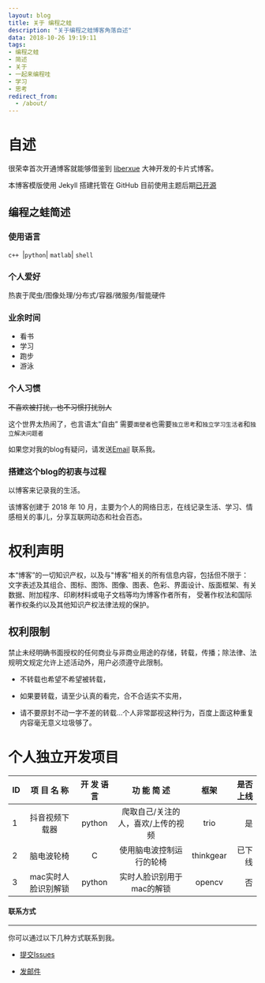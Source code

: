 ```yaml
---
layout: blog
title: 关于 编程之蛙
description: "关于编程之蛙博客角落自述"
data: 2018-10-26 19:19:11
tags: 
- 编程之蛙
- 简述
- 关于
- 一起来编程哇
- 学习
- 思考
redirect_from:
  - /about/
---
```


# 自述

很荣幸首次开通博客就能够借鉴到 [liberxue](http://www.liberxue.com/) 大神开发的卡片式博客。

本博客模版使用 Jekyll 搭建托管在 GitHub 目前使用主题后期[已开源](https://github.com/Liberxue/liberxue.github.io)

##  编程之蛙简述

### 使用语言

`c++ `|`python`| `matlab`| `shell` 

  
### 个人爱好

热衷于爬虫/图像处理/分布式/容器/微服务/智能硬件

### 业余时间

+ 看书
+ 学习
+ 跑步
+ 游泳

### 个人习惯
 
~~不喜欢被打扰，也不习惯打扰别人~~

这个世界太热闹了，也言语太“自由” 需要`面壁者`也需要`独立思考`和`独立学习生活者`和`独立解决问题者`

如果您对我的blog有疑问，请发送[Email](mailto:helianghit@foxmail.com) 联系我。

### 搭建这个blog的初衷与过程
 
以博客来记录我的生活。

该博客创建于 2018 年 10 月，主要为个人的网络日志，在线记录生活、学习、情感相关的事儿，分享互联网动态和社会百态。



# 权利声明

本“博客”的一切知识产权，以及与"博客"相关的所有信息内容，包括但不限于： 文字表述及其组合、图标、图饰、图像、图表、色彩、界面设计、版面框架、有关数据、附加程序、印刷材料或电子文档等均为博客作者所有， 受著作权法和国际著作权条约以及其他知识产权法律法规的保护。

## 权利限制
 
禁止未经明确书面授权的任何商业与非商业用途的存储，转载，传播；除法律、法规明文规定允许上述活动外，用户必须遵守此限制。
 
* 不转载也希望不希望被转载，
 
* 如果要转载，请至少认真的看完，合不合适实不实用，
 
* 请不要原封不动一字不差的转载...个人非常鄙视这种行为，百度上面这种重复内容毫无意义垃圾够了。

# 个人独立开发项目

ID|项 目 名 称| 开 发 语 言| 功 能 简 述| 框架 | 是否上线 |
|:--------|:-------:|:-------:|:-------:|:-------:|-------:|
1|抖音视频下载器| python |爬取自己/关注的人，喜欢/上传的视频|trio|是
2|脑电波轮椅|C|使用脑电波控制运行的轮椅|thinkgear|已下线
3|mac实时人脸识别解锁|python|实时人脸识别用于mac的解锁|opencv|否




#### 联系方式
******
 
你可以通过以下几种方式联系到我。

* [提交Issues](https://github.com/)

* [发邮件](mailto:helianghit@foxmail.com)

